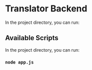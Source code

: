 # Translator Backend
In the project directory, you can run:

## Available Scripts

In the project directory, you can run:

### `node app.js`
